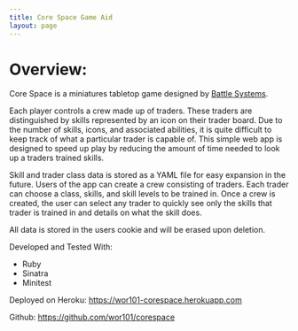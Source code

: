 ```yaml
---
title: Core Space Game Aid
layout: page
---
```


# Overview:
Core Space is a miniatures tabletop game designed by [Battle Systems](https://battlesystems.co.uk/).

Each player controls a crew made up of traders. These traders are distinguished by skills represented by an icon on their trader board. Due to the number of skills, icons, and associated abilities, it is quite difficult to keep track of what a particular trader is capable of. This simple web app is designed to speed up play by reducing the amount of time needed to look up a traders trained skills.

Skill and trader class data is stored as a YAML file for easy expansion in the future. Users of the app can create a crew consisting of traders. Each trader can choose a class, skills, and skill levels to be trained in. Once a crew is created, the user can select any trader to quickly see only the skills that trader is trained in and details on what the skill does.

All data is stored in the users cookie and will be erased upon deletion.

Developed and Tested With:
* Ruby
* Sinatra
* Minitest

Deployed on Heroku:
https://wor101-corespace.herokuapp.com

Github:
https://github.com/wor101/corespace
